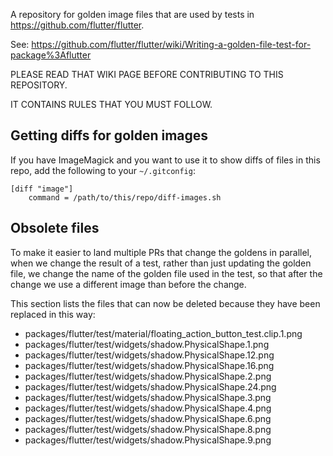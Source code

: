 A repository for golden image files that are used by tests in https://github.com/flutter/flutter.

See: https://github.com/flutter/flutter/wiki/Writing-a-golden-file-test-for-package%3Aflutter

PLEASE READ THAT WIKI PAGE BEFORE CONTRIBUTING TO THIS REPOSITORY.

IT CONTAINS RULES THAT YOU MUST FOLLOW.

## Getting diffs for golden images

If you have ImageMagick and you want to use it to show diffs of files
in this repo, add the following to your `~/.gitconfig`:

```
[diff "image"]
    command = /path/to/this/repo/diff-images.sh
```

## Obsolete files

To make it easier to land multiple PRs that change the goldens in
parallel, when we change the result of a test, rather than just
updating the golden file, we change the name of the golden file
used in the test, so that after the change we use a different
image than before the change.

This section lists the files that can now be deleted because
they have been replaced in this way:

- packages/flutter/test/material/floating_action_button_test.clip.1.png
- packages/flutter/test/widgets/shadow.PhysicalShape.1.png
- packages/flutter/test/widgets/shadow.PhysicalShape.12.png
- packages/flutter/test/widgets/shadow.PhysicalShape.16.png
- packages/flutter/test/widgets/shadow.PhysicalShape.2.png
- packages/flutter/test/widgets/shadow.PhysicalShape.24.png
- packages/flutter/test/widgets/shadow.PhysicalShape.3.png
- packages/flutter/test/widgets/shadow.PhysicalShape.4.png
- packages/flutter/test/widgets/shadow.PhysicalShape.6.png
- packages/flutter/test/widgets/shadow.PhysicalShape.8.png
- packages/flutter/test/widgets/shadow.PhysicalShape.9.png
